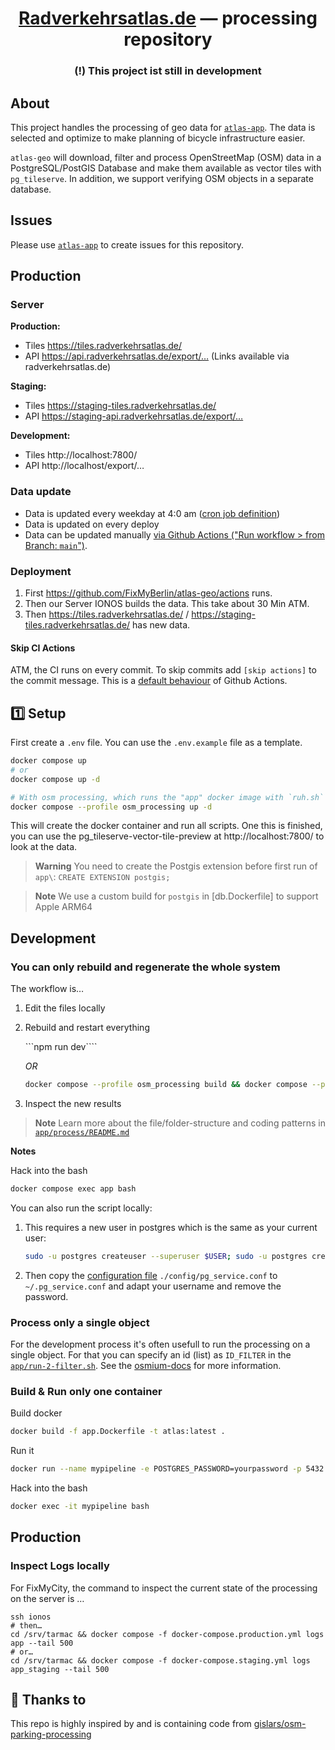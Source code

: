 <div align="center">
  <!-- <img src="src/images/" height="80" /> -->
  <h1 align="center"><a href="https://radverkehtsatlas.de">Radverkehrsatlas.de</a> — processing repository</h1>
  <h3><strong>(!)</strong> This project ist still in development</h3>
</div>

## About

This project handles the processing of geo data for [`atlas-app`](https://github.com/FixMyBerlin/atlas-app).
The data is selected and optimize to make planning of bicycle infrastructure easier.

`atlas-geo` will download, filter and process OpenStreetMap (OSM) data in a PostgreSQL/PostGIS Database and make them available as vector tiles with `pg_tileserve`. In addition, we support verifying OSM objects in a separate database.

## Issues

Please use [`atlas-app`](https://github.com/FixMyBerlin/atlas-app/issues) to create issues for this repository.

## Production

### Server

**Production:**

- Tiles https://tiles.radverkehrsatlas.de/
- API https://api.radverkehrsatlas.de/export/… (Links available via radverkehrsatlas.de)

**Staging:**

- Tiles https://staging-tiles.radverkehrsatlas.de/
- API https://staging-api.radverkehrsatlas.de/export/…

**Development:**

- Tiles http://localhost:7800/
- API http://localhost/export/…

### Data update

- Data is updated every weekday at 4:0 am ([cron job definition](/.github/workflows/generate-tiles.yml#L3-L6))
- Data is updated on every deploy
- Data can be updated manually [via Github Actions ("Run workflow > from Branch: `main`")](https://github.com/FixMyBerlin/atlas-geo/actions/workflows/generate-tiles.yml).

### Deployment

1. First https://github.com/FixMyBerlin/atlas-geo/actions runs.
2. Then our Server IONOS builds the data. This take about 30 Min ATM.
3. Then https://tiles.radverkehrsatlas.de/ / https://staging-tiles.radverkehrsatlas.de/ has new data.

#### Skip CI Actions

ATM, the CI runs on every commit. To skip commits add `[skip actions]` to the commit message. This is a [default behaviour](https://docs.github.com/en/actions/managing-workflow-runs/skipping-workflow-runs) of Github Actions.

## 1️⃣ Setup

First create a `.env` file. You can use the `.env.example` file as a template.

```sh
docker compose up
# or
docker compose up -d

# With osm processing, which runs the "app" docker image with `ruh.sh`
docker compose --profile osm_processing up -d
```

This will create the docker container and run all scripts. One this is finished, you can use the pg_tileserve-vector-tile-preview at http://localhost:7800/ to look at the data.

> **Warning**
> You need to create the Postgis extension before first run of `app\`:
> `CREATE EXTENSION postgis;`

> **Note**
> We use a custom build for `postgis` in [db.Dockerfile] to support Apple ARM64

## Development

### You can only rebuild and regenerate the whole system

The workflow is…

1. Edit the files locally

2. Rebuild and restart everything

   ```npm run dev````

   _OR_

   ```sh
   docker compose --profile osm_processing build && docker compose --profile osm_processing up
   ```

3. Inspect the new results

> **Note**
> Learn more about the file/folder-structure and coding patterns in [`app/process/README.md`](/app/process/README.md)

**Notes**

Hack into the bash

```sh
docker compose exec app bash
```

You can also run the script locally:

1. This requires a new user in postgres which is the same as your current user:
   ```sh
   sudo -u postgres createuser --superuser $USER; sudo -u postgres createdb $USER
   ```
2. Then copy the [configuration file](https://www.postgresql.org/docs/current/libpq-pgservice.html) `./config/pg_service.conf` to `~/.pg_service.conf` and adapt your username and remove the password.

### Process only a single object

For the development process it's often usefull to run the processing on a single object.
For that you can specify an id (list) as `ID_FILTER` in the [`app/run-2-filter.sh`](/app/run-2-filter.sh).
See the [osmium-docs](https://docs.osmcode.org/osmium/latest/osmium-getid.html) for more information.

### Build & Run only one container

Build docker

```sh
docker build -f app.Dockerfile -t atlas:latest .
```

Run it

```sh
docker run --name mypipeline -e POSTGRES_PASSWORD=yourpassword -p 5432:5432 -d atlas
```

Hack into the bash

```sh
docker exec -it mypipeline bash
```

## Production

### Inspect Logs locally

For FixMyCity, the command to inspect the current state of the processing on the server is …

```
ssh ionos
# then…
cd /srv/tarmac && docker compose -f docker-compose.production.yml logs app --tail 500
# or…
cd /srv/tarmac && docker compose -f docker-compose.staging.yml logs app_staging --tail 500
```

## 💛 Thanks to

This repo is highly inspired by and is containing code from [gislars/osm-parking-processing](https://github.com/gislars/osm-parking-processing/tree/wip)
